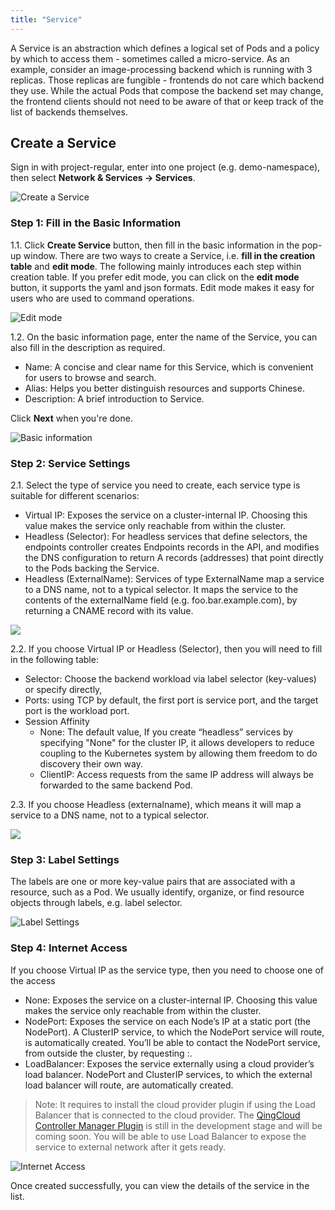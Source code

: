 ```yaml
---
title: "Service"
---
```


A Service is an abstraction which defines a logical set of Pods and a policy by which to access them - sometimes called a micro-service. As an example, consider an image-processing backend which is running with 3 replicas. Those replicas are fungible - frontends do not care which backend they use. While the actual Pods that compose the backend set may change, the frontend clients should not need to be aware of that or keep track of the list of backends themselves. 

## Create a Service

Sign in with project-regular, enter into one project (e.g. demo-namespace), then select **Network & Services → Services**.

![Create a Service](https://pek3b.qingstor.com/kubesphere-docs/png/20190312112433.png)

### Step 1: Fill in the Basic Information

1.1. Click **Create Service** button, then fill in the basic information in the pop-up window. There are two ways to create a Service, i.e. **fill in the creation table** and **edit mode**. The following mainly introduces each step within creation table. If you prefer edit mode, you can click on the **edit mode** button, it supports the yaml and json formats. Edit mode makes it easy for users who are used to command operations.

![Edit mode](https://pek3b.qingstor.com/kubesphere-docs/png/20190315170605.png)

1.2. On the basic information page, enter the name of the Service, you can also fill in the description as required.

- Name: A concise and clear name for this Service, which is convenient for users to browse and search.
- Alias: Helps you better distinguish resources and supports Chinese.
- Description: A brief introduction to Service.

Click **Next** when you're done.  

![Basic information](https://pek3b.qingstor.com/kubesphere-docs/png/20190315174556.png)

### Step 2: Service Settings

2.1. Select the type of service you need to create, each service type is suitable for different scenarios:

- Virtual IP: Exposes the service on a cluster-internal IP. Choosing this value makes the service only reachable from within the cluster. 
- Headless (Selector): For headless services that define selectors, the endpoints controller creates Endpoints records in the API, and modifies the DNS configuration to return A records (addresses) that point directly to the Pods backing the Service.
- Headless (ExternalName): Services of type ExternalName map a service to a DNS name, not to a typical selector. It maps the service to the contents of the externalName field (e.g. foo.bar.example.com), by returning a CNAME record with its value. 

![](https://pek3b.qingstor.com/kubesphere-docs/png/20190315180352.png)

2.2. If you choose Virtual IP or Headless (Selector), then you will need to fill in the following table:

- Selector: Choose the backend workload via label selector (key-values) or specify directly, 
- Ports: using TCP by default, the first port is service port, and the target port is the workload port.
- Session Affinity
   - None: The default value, If you create “headless” services by specifying "None" for the cluster IP, it allows developers to reduce coupling to the Kubernetes system by allowing them freedom to do discovery their own way. 
   - ClientIP: Access requests from the same IP address will always be forwarded to the same backend Pod.   

2.3. If you choose Headless (externalname), which means it will map a service to a DNS name, not to a typical selector.

![](https://pek3b.qingstor.com/kubesphere-docs/png/20190318152157.png)

### Step 3: Label Settings

The labels are one or more key-value pairs that are associated with a resource, such as a Pod. We usually identify, organize, or find resource objects through labels, e.g. label selector.

![Label Settings](https://pek3b.qingstor.com/kubesphere-docs/png/20190318175619.png)

### Step 4: Internet Access

If you choose Virtual IP as the service type, then you need to choose one of the access 

 - None: Exposes the service on a cluster-internal IP. Choosing this value makes the service only reachable from within the cluster.
 - NodePort: Exposes the service on each Node’s IP at a static port (the NodePort). A ClusterIP service, to which the NodePort service will route, is automatically created. You’ll be able to contact the NodePort service, from outside the cluster, by requesting <NodeIP>:<NodePort>.
 - LoadBalancer: Exposes the service externally using a cloud provider’s load balancer. NodePort and ClusterIP services, to which the external load balancer will route, are automatically created.

> Note: It requires to install the cloud provider plugin if using the Load Balancer that is connected to the cloud provider. The [QingCloud Controller Manager Plugin](https://github.com/yunify/qingcloud-cloud-controller-manager) is still in the development stage and will be coming soon. You will be able to use Load Balancer to expose the service to external network after it gets ready.

![Internet Access](https://pek3b.qingstor.com/kubesphere-docs/png/20190319091805.png)

Once created successfully, you can view the details of the service in the list.


